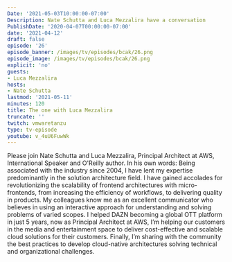 ```yaml
---
Date: '2021-05-03T10:00:00-07:00'
Description: Nate Schutta and Luca Mezzalira have a conversation
PublishDate: '2020-04-07T00:00:00-07:00'
date: '2021-04-12'
draft: false
episode: '26'
episode_banner: /images/tv/episodes/bcak/26.png
episode_image: /images/tv/episodes/bcak/26.png
explicit: 'no'
guests:
- Luca Mezzalira
hosts:
- Nate Schutta
lastmod: '2021-05-11'
minutes: 120
title: The one with Luca Mezzalira
truncate: ''
twitch: vmwaretanzu
type: tv-episode
youtube: v_4uU6FuwWk
---
```


Please join Nate Schutta and Luca Mezzalira, Principal Architect at AWS, International Speaker and O'Reilly author. In his own words: Being associated with the industry since 2004, I have lent my expertise predominantly in the solution architecture field. I have gained accolades for revolutionizing the scalability of frontend architectures with micro-frontends, from increasing the efficiency of workflows, to delivering quality in products. My colleagues know me as an excellent communicator who believes in using an interactive approach for understanding and solving problems of varied scopes. I helped DAZN becoming a global OTT platform in just 5 years, now as Principal Architect at AWS, I’m helping our customers in the media and entertainment space to deliver cost-effective and scalable cloud solutions for their customers. Finally, I’m sharing with the community the best practices to develop cloud-native architectures solving technical and organizational challenges.